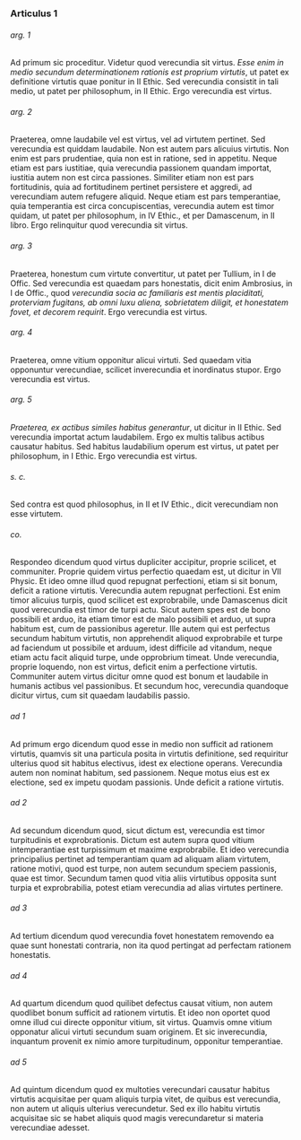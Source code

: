 ### Articulus 1

###### arg. 1
Ad primum sic proceditur. Videtur quod verecundia sit virtus. *Esse enim in medio secundum determinationem rationis est proprium virtutis*, ut patet ex definitione virtutis quae ponitur in II Ethic. Sed verecundia consistit in tali medio, ut patet per philosophum, in II Ethic. Ergo verecundia est virtus.

###### arg. 2
Praeterea, omne laudabile vel est virtus, vel ad virtutem pertinet. Sed verecundia est quiddam laudabile. Non est autem pars alicuius virtutis. Non enim est pars prudentiae, quia non est in ratione, sed in appetitu. Neque etiam est pars iustitiae, quia verecundia passionem quandam importat, iustitia autem non est circa passiones. Similiter etiam non est pars fortitudinis, quia ad fortitudinem pertinet persistere et aggredi, ad verecundiam autem refugere aliquid. Neque etiam est pars temperantiae, quia temperantia est circa concupiscentias, verecundia autem est timor quidam, ut patet per philosophum, in IV Ethic., et per Damascenum, in II libro. Ergo relinquitur quod verecundia sit virtus.

###### arg. 3
Praeterea, honestum cum virtute convertitur, ut patet per Tullium, in I de Offic. Sed verecundia est quaedam pars honestatis, dicit enim Ambrosius, in I de Offic., quod *verecundia socia ac familiaris est mentis placiditati, proterviam fugitans, ab omni luxu aliena, sobrietatem diligit, et honestatem fovet, et decorem requirit*. Ergo verecundia est virtus.

###### arg. 4
Praeterea, omne vitium opponitur alicui virtuti. Sed quaedam vitia opponuntur verecundiae, scilicet inverecundia et inordinatus stupor. Ergo verecundia est virtus.

###### arg. 5
*Praeterea, ex actibus similes habitus generantur*, ut dicitur in II Ethic. Sed verecundia importat actum laudabilem. Ergo ex multis talibus actibus causatur habitus. Sed habitus laudabilium operum est virtus, ut patet per philosophum, in I Ethic. Ergo verecundia est virtus.

###### s. c.
Sed contra est quod philosophus, in II et IV Ethic., dicit verecundiam non esse virtutem.

###### co.
Respondeo dicendum quod virtus dupliciter accipitur, proprie scilicet, et communiter. Proprie quidem virtus perfectio quaedam est, ut dicitur in VII Physic. Et ideo omne illud quod repugnat perfectioni, etiam si sit bonum, deficit a ratione virtutis. Verecundia autem repugnat perfectioni. Est enim timor alicuius turpis, quod scilicet est exprobrabile, unde Damascenus dicit quod verecundia est timor de turpi actu. Sicut autem spes est de bono possibili et arduo, ita etiam timor est de malo possibili et arduo, ut supra habitum est, cum de passionibus ageretur. Ille autem qui est perfectus secundum habitum virtutis, non apprehendit aliquod exprobrabile et turpe ad faciendum ut possibile et arduum, idest difficile ad vitandum, neque etiam actu facit aliquid turpe, unde opprobrium timeat. Unde verecundia, proprie loquendo, non est virtus, deficit enim a perfectione virtutis. Communiter autem virtus dicitur omne quod est bonum et laudabile in humanis actibus vel passionibus. Et secundum hoc, verecundia quandoque dicitur virtus, cum sit quaedam laudabilis passio.

###### ad 1
Ad primum ergo dicendum quod esse in medio non sufficit ad rationem virtutis, quamvis sit una particula posita in virtutis definitione, sed requiritur ulterius quod sit habitus electivus, idest ex electione operans. Verecundia autem non nominat habitum, sed passionem. Neque motus eius est ex electione, sed ex impetu quodam passionis. Unde deficit a ratione virtutis.

###### ad 2
Ad secundum dicendum quod, sicut dictum est, verecundia est timor turpitudinis et exprobrationis. Dictum est autem supra quod vitium intemperantiae est turpissimum et maxime exprobrabile. Et ideo verecundia principalius pertinet ad temperantiam quam ad aliquam aliam virtutem, ratione motivi, quod est turpe, non autem secundum speciem passionis, quae est timor. Secundum tamen quod vitia aliis virtutibus opposita sunt turpia et exprobrabilia, potest etiam verecundia ad alias virtutes pertinere.

###### ad 3
Ad tertium dicendum quod verecundia fovet honestatem removendo ea quae sunt honestati contraria, non ita quod pertingat ad perfectam rationem honestatis.

###### ad 4
Ad quartum dicendum quod quilibet defectus causat vitium, non autem quodlibet bonum sufficit ad rationem virtutis. Et ideo non oportet quod omne illud cui directe opponitur vitium, sit virtus. Quamvis omne vitium opponatur alicui virtuti secundum suam originem. Et sic inverecundia, inquantum provenit ex nimio amore turpitudinum, opponitur temperantiae.

###### ad 5
Ad quintum dicendum quod ex multoties verecundari causatur habitus virtutis acquisitae per quam aliquis turpia vitet, de quibus est verecundia, non autem ut aliquis ulterius verecundetur. Sed ex illo habitu virtutis acquisitae sic se habet aliquis quod magis verecundaretur si materia verecundiae adesset.

